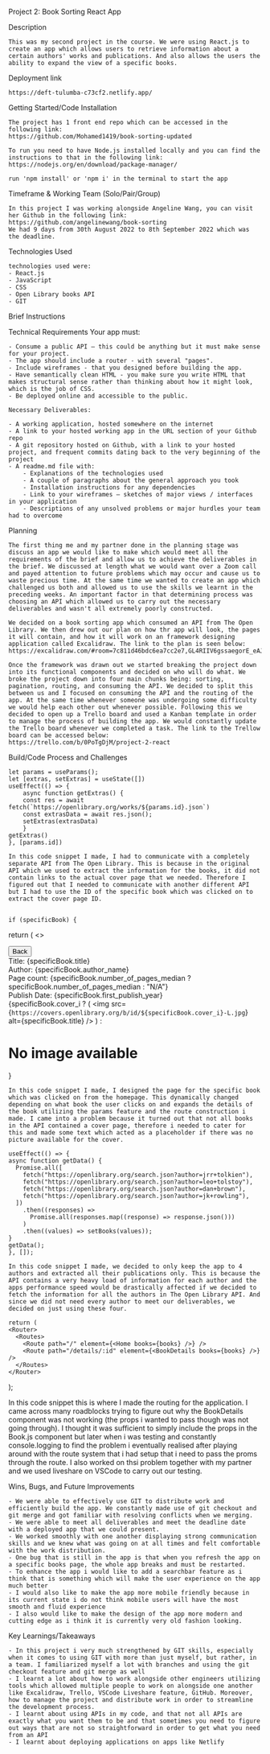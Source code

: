 Project 2: Book Sorting React App


Description

    This was my second project in the course. We were using React.js to create an app which allows users to retrieve information about a certain authors' works and publications. And also allows the users the ability to expand the view of a specific books.

Deployment link

    https://deft-tulumba-c73cf2.netlify.app/

Getting Started/Code Installation

    The project has 1 front end repo which can be accessed in the following link: 
    https://github.com/Mohamed1419/book-sorting-updated

    To run you need to have Node.js installed locally and you can find the instructions to that in the following link: 
    https://nodejs.org/en/download/package-manager/

    run 'npm install' or 'npm i' in the terminal to start the app


Timeframe & Working Team (Solo/Pair/Group)

    In this project I was working alongside Angeline Wang, you can visit her Github in the following link: 
    https://github.com/angelinewang/book-sorting
    We had 9 days from 30th August 2022 to 8th September 2022 which was the deadline.

Technologies Used

    technologies used were: 
    - React.js
    - JavaScript
    - CSS
    - Open Library books API
    - GIT

Brief Instructions

   Technical Requirements Your app must:

    - Consume a public API – this could be anything but it must make sense for your project.
    - The app should include a router - with several "pages".
    - Include wireframes - that you designed before building the app.
    - Have semantically clean HTML - you make sure you write HTML that makes structural sense rather than thinking about how it might look, which is the job of CSS.
    - Be deployed online and accessible to the public.

    Necessary Deliverables:

    - A working application, hosted somewhere on the internet
    - A link to your hosted working app in the URL section of your Github repo
    - A git repository hosted on Github, with a link to your hosted project, and frequent commits dating back to the very beginning of the project
    - A readme.md file with:
        - Explanations of the technologies used
        - A couple of paragraphs about the general approach you took
        - Installation instructions for any dependencies
        - Link to your wireframes – sketches of major views / interfaces in your application
        - Descriptions of any unsolved problems or major hurdles your team had to overcome

Planning

    The first thing me and my partner done in the planning stage was discuss an app we would like to make which would meet all the requirements of the brief and allow us to achieve the deliverables in the brief. We discussed at length what we would want over a Zoom call and payed attention to future problems which may occur and cause us to waste precious time. At the same time we wanted to create an app which challenged us both and allowed us to use the skills we learnt in the preceding weeks. An important factor in that determining process was choosing an API which allowed us to carry out the necessary deliverables and wasn't all extremely poorly constructed. 

    We decided on a book sorting app which consumed an API from The Open Library. We then drew out our plan on how thr app will look, the pages it will contain, and how it will work on an framework designing application called Excalidraw. The link to the plan is seen below:
    https://excalidraw.com/#room=7c811d46bdc6ea7cc2e7,GL4RIIV6gssaegorE_eAJA

    Once the framework was drawn out we started breaking the project down into its functional components and decided on who will do what. We broke the project down into four main chunks being: sorting, pagination, routing, and consuming the API. We decided to split this between us and I focused on consuming the API and the routing of the app. At the same time whenever someone was undergoing some difficulty we would help each other out whenever possible. Following this we decided to open up a Trello board and used a Kanban template in order to manage the process of building the app. We would constantly update the Trello board whenever we completed a task. The link to the Trellow board can be accessed below: 
    https://trello.com/b/0PoTgDjM/project-2-react


Build/Code Process and Challenges

    let params = useParams();
    let [extras, setExtras] = useState([])
    useEffect(() => {
        async function getExtras() {
        const res = await fetch(`https://openlibrary.org/works/${params.id}.json`)
        const extrasData = await res.json();
        setExtras(extrasData)
        }
    getExtras()
    }, [params.id])

    In this code snippet I made, I had to communicate with a completely separate API from The Open Library. This is because in the original API which we used to extract the information for the books, it did not contain links to the actual cover page that we needed. Therefore I figured out that I needed to communicate with another different API but I had to use the ID of the specific book which was clicked on to extract the cover page ID. 


    if (specificBook) {
  return (
  <>
    <div className="heading">
          <Link to="/">
            <button>Back</button>
          </Link>
          <div>Title: {specificBook.title}</div>
          <div>Author: {specificBook.author_name}</div>
          <div>Page count: {specificBook.number_of_pages_median ? specificBook.number_of_pages_median : "N/A"}</div>
          <div>Publish Date: {specificBook.first_publish_year}</div>
    </div>
    {specificBook.cover_i ?  (
       <img
       src={`https://covers.openlibrary.org/b/id/${specificBook.cover_i}-L.jpg`}
       alt={specificBook.title}
       /> 
    ) : <h1>No image available</h1>}

    In this code snippet I made, I designed the page for the specific book which was clicked on from the homepage. This dynamically changed depending on what book the user clicks on and expands the details of the book utilizing the params feature and the route construction i made. I came into a problem because it turned out that not all books in the API contained a cover page, therefore i needed to cater for this and made some text which acted as a placeholder if there was no picture available for the cover. 

    useEffect(() => {
    async function getData() {
      Promise.all([
        fetch("https://openlibrary.org/search.json?author=jrr+tolkien"),
        fetch("https://openlibrary.org/search.json?author=leo+tolstoy"),
        fetch("https://openlibrary.org/search.json?author=dan+brown"),
        fetch("https://openlibrary.org/search.json?author=jk+rowling"),
      ])
        .then((responses) =>
          Promise.all(responses.map((response) => response.json()))
        )
        .then((values) => setBooks(values));
    }
    getData();
    }, []);

    In this code snippet I made, we decided to only keep the app to 4 authors and extracted all their publications only. This is because the API contains a very heavy load of information for each author and the apps performance speed would be drastically affected if we decided to fetch the information for all the authors in The Open Library API. And since we did not need every author to meet our deliverables, we decided on just using these four. 

    return (
    <Router>
      <Routes>
        <Route path="/" element={<Home books={books} />} />
        <Route path="/details/:id" element={<BookDetails books={books} />} />
      </Routes>
    </Router>
  );

  In this code snippet this is where I made the routing for the application. I came across many roadblocks trying to figure out why the BookDetails component was not working (the props i wanted to pass though was not going through). I thought it was sufficient to simply include the props in the Book.js component but later when i was testing and constantly console.logging to find the problem i eventually realised after playing around with the route system that i had setup that i need to pass the proms through the route. I also worked on thsi problem together with my partner and we used liveshare on VSCode to carry out our testing.


Wins, Bugs, and Future Improvements

    - We were able to effectively use GIT to distribute work and efficiently build the app. We constantly made use of git checkout and git merge and got familiar with resolving conflicts when we merging. 
    - We were able to meet all deliverables and meet the deadline date with a deployed app that we could present. 
    - We worked smoothly with one another displaying strong communication skills and we knew what was going on at all times and felt comfortable with the work distribution. 
    - One bug that is still in the app is that when you refresh the app on a specific books page, the whole app breaks and must be restarted.
    - To enhance the app i would like to add a searchbar feature as i think that is something which will make the user experience on the app much better
    - I would also like to make the app more mobile friendly because in its current state i do not think mobile users will have the most smooth and fluid experience
    - I also would like to make the design of the app more modern and cutting edge as i think it is currently very old fashion looking. 

Key Learnings/Takeaways

    - In this project i very much strengthened by GIT skills, especially when it comes to using GIT with more than just myself, but rather, in a team. I familiarized myself a lot with branches and using the git checkout feature and git merge as well
    - I learnt a lot about how to work alongside other engineers utilizing tools which allowed multiple people to work on alongside one another like Excalidraw, Trello, VSCode Liveshare feature, GitHub. Moreover, how to manage the project and distribute work in order to streamline the development process. 
    - I learnt about using APIs in my code, and that not all APIs are exactly what you want them to be and that sometimes you need to figure out ways that are not so straightforward in order to get what you need from an API
    - I learnt about deploying applications on apps like Netlify
